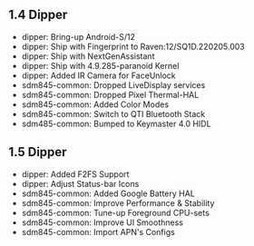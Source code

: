 ## 1.4 Dipper

- dipper: Bring-up Android-S/12
- dipper: Ship with Fingerprint to Raven:12/SQ1D.220205.003
- dipper: Ship with NextGenAssistant
- dipper: Ship with 4.9.285-paranoid Kernel
- dipper: Added IR Camera for FaceUnlock
- sdm845-common: Dropped LiveDisplay services
- sdm845-common: Dropped Pixel Thermal-HAL
- sdm845-common: Added Color Modes
- sdm845-common: Switch to QTI Bluetooth Stack
- sdm485-common: Bumped to Keymaster 4.0 HIDL

## 1.5 Dipper

- dipper: Added F2FS Support
- dipper: Adjust Status-bar Icons
- sdm845-common: Added Google Battery HAL
- sdm845-common: Improve Performance & Stability
- sdm845-common: Tune-up Foreground CPU-sets
- sdm845-common: Improve UI Smoothness
- sdm845-common: Import APN's Configs
